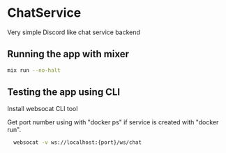# ChatService

Very simple Discord like chat service backend

## Running the app with mixer

```bash
mix run --no-halt
```

## Testing the app using CLI

Install websocat CLI tool

Get port number using with "docker ps" if service is created with "docker run".

```bash
  websocat -v ws://localhost:{port}/ws/chat
```

